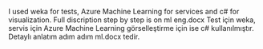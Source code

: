 I used weka for tests, Azure Machine Learning for services and c# for visualization. Full discription step by step is on ml eng.docx
Test için weka, servis için Azure Machine Learning görselleştirme için ise c# kullanılmıştır. Detaylı anlatım adım adım ml.docx tedir.
